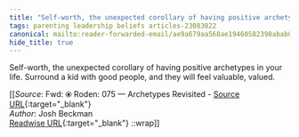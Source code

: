 ```yaml
---
title: "Self-worth, the unexpected corollary of having positive archetypes in your ..."
tags: parenting leadership beliefs articles-23083022
canonical: mailto:reader-forwarded-email/ae9a679aa568ae19460582398abab8d6
hide_title: true
---
```


Self-worth, the unexpected corollary of having positive archetypes in your life. Surround a kid with good people, and they will feel valuable, valued.


[[_Source_: Fwd: ⦿ Roden: 075 — Archetypes Revisited - [Source URL](mailto:reader-forwarded-email/ae9a679aa568ae19460582398abab8d6){:target="_blank"}<br>
_Author_: Josh Beckman<br>
[Readwise URL](https://readwise.io/open/452986130){:target="_blank"}
::wrap]]